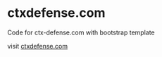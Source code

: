 # ctxdefense.com

Code for ctx-defense.com with bootstrap template

visit [ctxdefense.com](http://ctxdefense.com)
